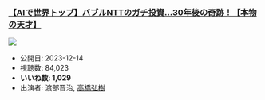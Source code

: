 ### [【AIで世界トップ】バブルNTTのガチ投資…30年後の奇跡！【本物の天才】](https://www.youtube.com/watch?v=7cuCWeYaHEE)
[![](https://img.youtube.com/vi/7cuCWeYaHEE/sddefault.jpg)](https://www.youtube.com/watch?v=7cuCWeYaHEE)
-   公開日: 2023-12-14
-   視聴数: 84,023
-   **いいね数: 1,029**
-   出演者: 渡部晋治, [高橋弘樹](/rehacq_fan/people/高橋弘樹 "wikilink")
